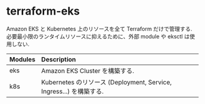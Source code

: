 # terraform-eks

Amazon EKS と Kubernetes 上のリソースを全て Terraform だけで管理する.
必要最小限のランタイムリソースに抑えるために、外部 module や eksctl は使用しない.

| Modules | Description |
|:--- |:--- |
| eks | Amazon EKS Cluster を構築する. |
| k8s | Kubernetes のリソース (Deployment, Service, Ingress...) を構築する. |

